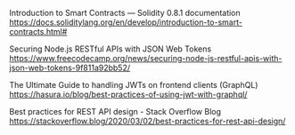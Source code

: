 Introduction to Smart Contracts — Solidity 0.8.1 documentation
https://docs.soliditylang.org/en/develop/introduction-to-smart-contracts.html#


Securing Node.js RESTful APIs with JSON Web Tokens
https://www.freecodecamp.org/news/securing-node-js-restful-apis-with-json-web-tokens-9f811a92bb52/

The Ultimate Guide to handling JWTs on frontend clients (GraphQL)
https://hasura.io/blog/best-practices-of-using-jwt-with-graphql/

Best practices for REST API design - Stack Overflow Blog
https://stackoverflow.blog/2020/03/02/best-practices-for-rest-api-design/




